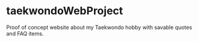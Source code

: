 # taekwondoWebProject
Proof of concept website about my Taekwondo hobby with savable quotes and FAQ items.
